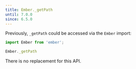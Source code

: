 ```yaml
---
title: Ember._getPath
until: 7.0.0
since: 6.5.0
---
```



Previously, `_getPath` could be accessed via the `Ember` import:
```js
import Ember from 'ember';

Ember._getPath
```

There is no replacement for this API.
